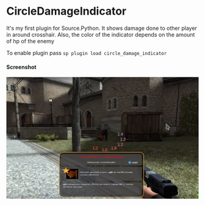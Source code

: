 # CircleDamageIndicator

It's my first plugin for Source.Python. It shows damage done to other player in around crosshair. Also, the color of the indicator depends on the amount of hp of the enemy 

To enable plugin pass `sp plugin load circle_damage_indicator`

#### Screenshot
![:3](./image1.jpg)